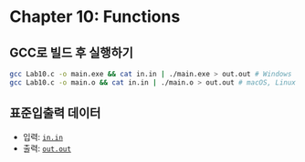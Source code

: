 # Chapter 10: Functions

## GCC로 빌드 후 실행하기
```sh
gcc Lab10.c -o main.exe && cat in.in | ./main.exe > out.out # Windows
gcc Lab10.c -o main.o && cat in.in | ./main.o > out.out # macOS, Linux
```

## 표준입출력 데이터
* 입력: [`in.in`](./in.in)
* 출력: [`out.out`](./out.out)
